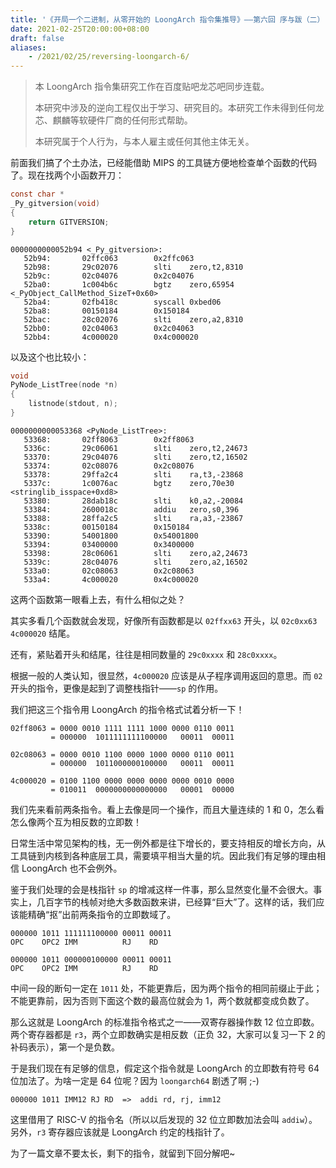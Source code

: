 ```yaml
---
title: '《开局一个二进制，从零开始的 LoongArch 指令集推导》——第六回 序与跋（二）'
date: 2021-02-25T20:00:00+08:00
draft: false
aliases:
    - /2021/02/25/reversing-loongarch-6/
---
```


> 本 LoongArch 指令集研究工作在百度贴吧龙芯吧同步连载。
>
> 本研究中涉及的逆向工程仅出于学习、研究目的。本研究工作未得到任何龙芯、麒麟等软硬件厂商的任何形式帮助。
>
> 本研究属于个人行为，与本人雇主或任何其他主体无关。

前面我们搞了个土办法，已经能借助 MIPS 的工具链方便地检查单个函数的代码了。现在找两个小函数开刀：

```c
const char *
_Py_gitversion(void)
{
    return GITVERSION;
}
```

```plain
0000000000052b94 <_Py_gitversion>:
   52b94:       02ffc063        0x2ffc063
   52b98:       29c02076        slti    zero,t2,8310
   52b9c:       02c04076        0x2c04076
   52ba0:       1c004b6c        bgtz    zero,65954 <_PyObject_CallMethod_SizeT+0x60>
   52ba4:       02fb418c        syscall 0xbed06
   52ba8:       00150184        0x150184
   52bac:       28c02076        slti    zero,a2,8310
   52bb0:       02c04063        0x2c04063
   52bb4:       4c000020        0x4c000020
```

以及这个也比较小：

```c
void
PyNode_ListTree(node *n)
{
    listnode(stdout, n);
}
```

```plain
0000000000053368 <PyNode_ListTree>:
   53368:       02ff8063        0x2ff8063
   5336c:       29c06061        slti    zero,t2,24673
   53370:       29c04076        slti    zero,t2,16502
   53374:       02c08076        0x2c08076
   53378:       29ffa2c4        slti    ra,t3,-23868
   5337c:       1c0076ac        bgtz    zero,70e30 <stringlib_isspace+0xd8>
   53380:       28dab18c        slti    k0,a2,-20084
   53384:       2600018c        addiu   zero,s0,396
   53388:       28ffa2c5        slti    ra,a3,-23867
   5338c:       00150184        0x150184
   53390:       54001800        0x54001800
   53394:       03400000        0x3400000
   53398:       28c06061        slti    zero,a2,24673
   5339c:       28c04076        slti    zero,a2,16502
   533a0:       02c08063        0x2c08063
   533a4:       4c000020        0x4c000020
```

这两个函数第一眼看上去，有什么相似之处？

其实多看几个函数就会发现，好像所有函数都是以 `02ffxx63` 开头，以 `02c0xx63 4c000020` 结尾。

还有，紧贴着开头和结尾，往往是相同数量的 `29c0xxxx` 和 `28c0xxxx`。

根据一般的人类认知，很显然，`4c000020` 应该是从子程序调用返回的意思。而 `02` 开头的指令，更像是起到了调整栈指针——`sp` 的作用。

我们把这三个指令用 LoongArch 的指令格式试着分析一下！

```plain
02ff8063 = 0000 0010 1111 1111 1000 0000 0110 0011
         = 000000  1011111111100000   00011  00011

02c08063 = 0000 0010 1100 0000 1000 0000 0110 0011
         = 000000  1011000000100000   00011  00011

4c000020 = 0100 1100 0000 0000 0000 0000 0010 0000
         = 010011  0000000000000000   00001  00000
```

我们先来看前两条指令。看上去像是同一个操作，而且大量连续的 1 和 0，怎么看怎么像两个互为相反数的立即数！

日常生活中常见架构的栈，无一例外都是往下增长的，要支持相反的增长方向，从工具链到内核到各种底层工具，需要填平相当大量的坑。因此我们有足够的理由相信 LoongArch 也不会例外。

鉴于我们处理的会是栈指针 `sp` 的增减这样一件事，那么显然变化量不会很大。事实上，几百字节的栈帧对绝大多数函数来讲，已经算“巨大”了。这样的话，我们应该能精确“抠”出前两条指令的立即数域了。

```plain
000000 1011 111111100000 00011 00011
OPC    OPC2 IMM          RJ    RD

000000 1011 000000100000 00011 00011
OPC    OPC2 IMM          RJ    RD
```

中间一段的断句一定在 `1011` 处，不能更靠后，因为两个指令的相同前缀止于此；不能更靠前，因为否则下面这个数的最高位就会为 1，两个数就都变成负数了。

那么这就是 LoongArch 的标准指令格式之一——双寄存器操作数 12 位立即数。两个寄存器都是 `r3`，两个立即数确实是相反数（正负 32，大家可以复习一下 2 的补码表示），第一个是负数。

于是我们现在有足够的信息，假定这个指令就是 LoongArch 的立即数有符号 64 位加法了。为啥一定是 64 位呢？因为 `loongarch64` 剧透了啊 ;-)

```plain
000000 1011 IMM12 RJ RD  =>  addi rd, rj, imm12
```

这里借用了 RISC-V 的指令名（所以以后发现的 32 位立即数加法会叫 `addiw`）。另外，`r3` 寄存器应该就是 LoongArch 约定的栈指针了。

为了一篇文章不要太长，剩下的指令，就留到下回分解吧~
